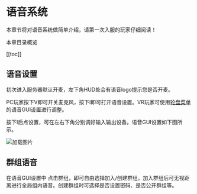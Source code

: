 # 语音系统

本章节将对语音系统做简单介绍，请第一次入服的玩家仔细阅读！

本章目录概览

[[toc]]

## 语音设置

初次进入服务器默认开麦，左下角HUD处会有语音logo提示您是否开麦。

PC玩家按下V即可开关麦克风，按下I即可打开语音设置。VR玩家可使用[轮盘菜单](/vrbtn.md)的语音GUI设置进行调整。

按下I后点设置，可在左右下角分别调好输入输出设备。语音GUI设置如下图所示。

![加载图片](/img/voice.webp)

## 群组语音

在语音GUI设置中 点击群组，即可自由选择加入/创建群组。加入群组后可无视距离进行全局组内语音。创建群组时可选择是否设置密码、是否公开群组等。